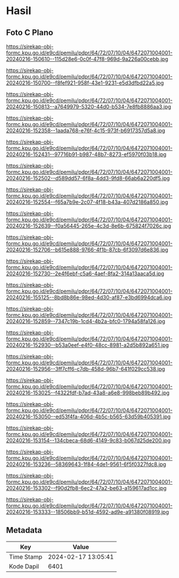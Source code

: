 # Hasil

## Foto C Plano

https://sirekap-obj-formc.kpu.go.id/e9cd/pemilu/pdpr/64/72/07/10/04/6472071004001-20240216-150610--115d28e6-0c0f-47f8-969d-9a226a00cebb.jpg

https://sirekap-obj-formc.kpu.go.id/e9cd/pemilu/pdpr/64/72/07/10/04/6472071004001-20240216-150700--f8fef921-958f-43e1-9231-e5d3dfbd22a5.jpg

https://sirekap-obj-formc.kpu.go.id/e9cd/pemilu/pdpr/64/72/07/10/04/6472071004001-20240216-150813--a7649979-5320-44d0-b534-7e8fb8886aa3.jpg

https://sirekap-obj-formc.kpu.go.id/e9cd/pemilu/pdpr/64/72/07/10/04/6472071004001-20240216-152358--1aada768-e76f-4c15-973f-b6917357d5a8.jpg

https://sirekap-obj-formc.kpu.go.id/e9cd/pemilu/pdpr/64/72/07/10/04/6472071004001-20240216-152431--97716b91-b987-48b7-8273-ef5970f03b18.jpg

https://sirekap-obj-formc.kpu.go.id/e9cd/pemilu/pdpr/64/72/07/10/04/6472071004001-20240216-152502--d589dd57-6f8a-4dd3-9fd8-66ab6a220df5.jpg

https://sirekap-obj-formc.kpu.go.id/e9cd/pemilu/pdpr/64/72/07/10/04/6472071004001-20240216-152554--f65a7b9e-2c07-4f18-b43a-407d2186a850.jpg

https://sirekap-obj-formc.kpu.go.id/e9cd/pemilu/pdpr/64/72/07/10/04/6472071004001-20240216-152639--f0a56445-265e-4c3d-8e6b-675824f7026c.jpg

https://sirekap-obj-formc.kpu.go.id/e9cd/pemilu/pdpr/64/72/07/10/04/6472071004001-20240216-152706--b615e888-9766-4f1b-87cb-6f3097d6e836.jpg

https://sirekap-obj-formc.kpu.go.id/e9cd/pemilu/pdpr/64/72/07/10/04/6472071004001-20240216-152730--2e4f6ebf-c5a6-4aef-8fa2-314a13aaca5d.jpg

https://sirekap-obj-formc.kpu.go.id/e9cd/pemilu/pdpr/64/72/07/10/04/6472071004001-20240216-155125--8bd8b86e-98ed-4d30-af87-e3bd6994dca6.jpg

https://sirekap-obj-formc.kpu.go.id/e9cd/pemilu/pdpr/64/72/07/10/04/6472071004001-20240216-152859--7347c19b-1cd4-4b2a-bfc0-1794a58fa126.jpg

https://sirekap-obj-formc.kpu.go.id/e9cd/pemilu/pdpr/64/72/07/10/04/6472071004001-20240216-152930--b53a0eef-e4f0-48cc-8981-a2d5b892a651.jpg

https://sirekap-obj-formc.kpu.go.id/e9cd/pemilu/pdpr/64/72/07/10/04/6472071004001-20240216-152956--3ff7cff6-c7db-458d-96b7-641f029cc538.jpg

https://sirekap-obj-formc.kpu.go.id/e9cd/pemilu/pdpr/64/72/07/10/04/6472071004001-20240216-153025--f4322fdf-b7ad-43a8-a6e8-998beb89b492.jpg

https://sirekap-obj-formc.kpu.go.id/e9cd/pemilu/pdpr/64/72/07/10/04/6472071004001-20240216-153050--ed53f4fa-406d-4b5c-b565-63d59b405391.jpg

https://sirekap-obj-formc.kpu.go.id/e9cd/pemilu/pdpr/64/72/07/10/04/6472071004001-20240216-153154--134cbeca-68d6-4149-9c83-b067d25de200.jpg

https://sirekap-obj-formc.kpu.go.id/e9cd/pemilu/pdpr/64/72/07/10/04/6472071004001-20240216-153236--58369643-1f84-4de1-9561-6f5f0327fdc8.jpg

https://sirekap-obj-formc.kpu.go.id/e9cd/pemilu/pdpr/64/72/07/10/04/6472071004001-20240216-153302--f90d2fb8-6ec2-47a2-be63-a159617ad1cc.jpg

https://sirekap-obj-formc.kpu.go.id/e9cd/pemilu/pdpr/64/72/07/10/04/6472071004001-20240216-153333--18506bb9-b51d-4592-ad9e-a91380f08919.jpg


## Metadata

| Key        | Value               |
| ---------- | ------------------- |
| Time Stamp | 2024-02-17 13:05:41 |
| Kode Dapil | 6401                |



